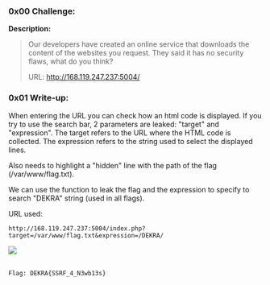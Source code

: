 ### 0x00 Challenge:

**Description:**
>Our developers have created an online service that downloads the content of the websites you request. They said it has no security flaws, what do you think?
>
>URL: http://168.119.247.237:5004/

### 0x01 Write-up:

When entering the URL you can check how an html code is displayed. If you try to use the search bar, 2 parameters are leaked: "target" and "expression". The target refers to the URL where the HTML code is collected. The expression refers to the string used to select the displayed lines.

Also needs to highlight a "hidden" line with the path of the flag (/var/www/flag.txt).

We can use the function to leak the flag and the expression to specify to search "DEKRA" string (used in all flags).

URL used: 
```
http://168.119.247.237:5004/index.php?target=/var/www/flag.txt&expression=/DEKRA/
```

![](https://i.imgur.com/BobXYzR.png)

<br> `Flag: DEKRA{SSRF_4_N3wb13s}`

